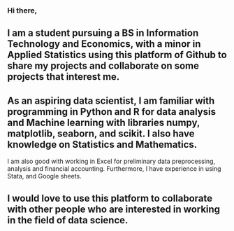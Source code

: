 ### Hi there, 
## I am a student pursuing a BS in Information Technology and Economics, with a minor in Applied Statistics using this platform of Github to share my projects and collaborate on some projects that interest me.
## As an aspiring data scientist, I am familiar with programming in Python and R for data analysis and Machine learning with libraries numpy, matplotlib, seaborn, and scikit. I also have knowledge on Statistics and Mathematics. 
I am also good with working in Excel for preliminary data preprocessing, analysis and financial accounting. Furthermore, I have experience in using Stata, and Google sheets.  
## I would love to use this platform to collaborate with other people who are interested in working in the field of data science. 
